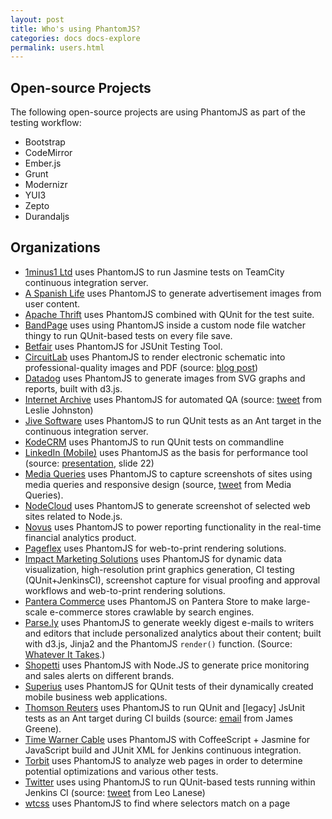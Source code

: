 ```yaml
---
layout: post
title: Who's using PhantomJS?
categories: docs docs-explore
permalink: users.html
---
```


## Open-source Projects

The following open-source projects are using PhantomJS as part of the testing workflow:

* Bootstrap
* CodeMirror
* Ember.js
* Grunt
* Modernizr
* YUI3
* Zepto
* Durandaljs

## Organizations

* [1minus1 Ltd](http://1minus1.com) uses PhantomJS to run Jasmine tests on TeamCity continuous integration server.
* [A Spanish Life](http://aspanishlife.com) uses PhantomJS to generate advertisement images from user content.
* [Apache Thrift](http://thrift.apache.org) uses PhantomJS combined with QUnit for the test suite.
* [BandPage](http://www.bandpage.com) uses using PhantomJS inside a custom node file watcher thingy to run QUnit-based tests on every file save.
* [Betfair](http://betfair.com) uses PhantomJS for JSUnit Testing Tool.
* [CircuitLab](http://circuitlab.com) uses PhantomJS to render electronic schematic into professional-quality images and PDF (source: [blog post](https://www.circuitlab.com/blog/2012/06/20/rendering-16_000-schematics-in-the-cloud-with-rabbitmq-and/))
* [Datadog](http://www.datadoghq.com) uses PhantomJS to generate images from SVG graphs and reports, built with d3.js.
* [Internet Archive](http://archive.org) uses PhantomJS for automated QA (source: [tweet](https://twitter.com/lljohnston/status/197691434990698496) from Leslie Johnston)
* [Jive Software](http://www.jivesoftware.com/) uses PhantomJS to run QUnit tests as an Ant target in the continuous integration server.
* [KodeCRM](http://www.kodecrm.com) uses PhantomJS to run QUnit tests on commandline
* [LinkedIn (Mobile)](http://linkedin.com) uses PhantomJS as the basis for performance tool (source: [presentation](http://www.slideshare.net/phegaro/linkedin-mobile-how-do-we-do-it), slide 22)
* [Media Queries](http://mediaqueri.es) uses PhantomJS to capture screenshots of sites using media queries and responsive design (source, [tweet](https://twitter.com/mediaqueries/status/202650584887730177) from Media Queries).
* [NodeCloud](http://www.nodecloud.org) uses PhantomJS to generate screenshot of selected web sites related to Node.js.
* [Novus](http://www.novus.com) uses PhantomJS to power reporting functionality in the real-time financial analytics product.
* [Pageflex](http://www.pageflex.com) uses PhantomJS for web-to-print rendering solutions.
* [Impact Marketing Solutions](http://www.solutionsbyimpact.com) uses PhantomJS for dynamic data visualization, high-resolution print graphics generation, CI testing (QUnit+JenkinsCI), screenshot capture for visual proofing and approval workflows and web-to-print rendering solutions.
* [Pantera Commerce](http://www.panteracom.com) uses PhantomJS on Pantera Store to make large-scale e-commerce stores crawlable by search engines.
* [Parse.ly](http://parse.ly) uses PhantomJS to generate weekly digest e-mails to writers and editors that include personalized analytics about their content; built with d3.js, Jinja2 and the PhantomJS ``render()`` function. (Source: [Whatever It Takes](http://blog.parsely.com/post/34241210620/whatever-it-takes).)
* [Shopetti](https://www.shopetti.com) uses PhantomJS with Node.JS to generate price monitoring and sales alerts on different brands.
* [Superius](http://www.superius.hr) uses PhantomJS for QUnit tests of their dynamically created mobile business web applications.
* [Thomson Reuters](http://thomsonreuters.com) uses PhantomJS to run QUnit and [legacy] JsUnit tests as an Ant target during CI builds (source: [email](https://groups.google.com/d/topic/phantomjs/tJhjQFZJAs4/discussion) from James Greene).
* [Time Warner Cable](http://www.timewarnercable.com) uses PhantomJS with CoffeeScript + Jasmine for JavaScript build and JUnit XML for Jenkins continuous integration.
* [Torbit](http://torbit.com) uses PhantomJS to analyze web pages in order to determine potential optimizations and various other tests.
* [Twitter](http://twitter.com) uses using PhantomJS to run QUnit-based tests running within Jenkins CI (source: [tweet](https://twitter.com/leolaneseltd/status/197766152745787392) from Leo Lanese)
* [wtcss](http://css.benjaminbenben.com) uses PhantomJS to find where selectors match on a page
